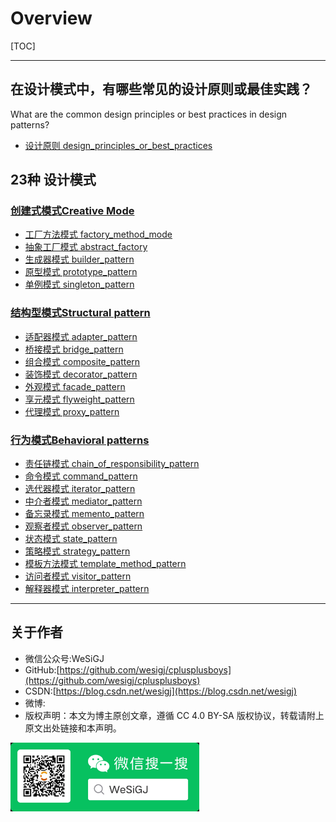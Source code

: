 # Overview

[TOC]

---

## 在设计模式中，有哪些常见的设计原则或最佳实践？

What are the common design principles or best practices in design patterns?

- [设计原则 design_principles_or_best_practices](./design_principles_or_best_practices/README.md)

## 23种 设计模式

### [创建式模式Creative Mode](./creational_patterns/README.md)

- [工厂方法模式 factory_method_mode](./creational_patterns/factory_method_mode/README.md)
- [抽象工厂模式 abstract_factory](./creational_patterns/abstract_factory/README.md)
- [生成器模式 builder_pattern](./creational_patterns/builder_pattern/README.md)
- [原型模式 prototype_pattern](./creational_patterns/prototype_pattern/README.md)
- [单例模式 singleton_pattern](./creational_patterns/singleton_pattern/README.md)

### [结构型模式Structural pattern](./structural_patterns/README.md)

- [适配器模式 adapter_pattern](./structural_patterns/adapter_pattern/README.md)
- [桥接模式 bridge_pattern](./structural_patterns/bridge_pattern/README.md)
- [组合模式 composite_pattern](./structural_patterns/composite_pattern/README.md)
- [装饰模式 decorator_pattern](./structural_patterns/decorator_pattern/README.md)
- [外观模式 facade_pattern](./structural_patterns/facade_pattern/README.md)
- [享元模式 flyweight_pattern](./structural_patterns/flyweight_pattern/README.md)
- [代理模式 proxy_pattern](./structural_patterns/proxy_pattern/README.md)

### [行为模式Behavioral patterns](./behavioral_patterns/README.md)

- [责任链模式 chain_of_responsibility_pattern](./behavioral_patterns/chain_of_responsibility_pattern/README.md)
- [命令模式 command_pattern](./behavioral_patterns/command_pattern/README.md)
- [选代器模式 iterator_pattern](./behavioral_patterns/iterator_pattern/README.md)
- [中介者模式 mediator_pattern](./behavioral_patterns/mediator_pattern/README.md)
- [备忘录模式 memento_pattern](./behavioral_patterns/memento_pattern/README.md)
- [观察者模式 observer_pattern](./behavioral_patterns/observer_pattern/README.md)
- [状态模式 state_pattern](./behavioral_patterns/state_pattern/README.md)
- [策略模式 strategy_pattern](./behavioral_patterns/strategy_pattern/README.md)
- [模板方法模式 template_method_pattern](./behavioral_patterns/template_method_pattern/README.md)
- [访问者模式 visitor_pattern](./behavioral_patterns/visitor_pattern/README.md)
- [解释器模式 interpreter_pattern](./behavioral_patterns/interpreter_pattern/README.md)

---

## 关于作者

- 微信公众号:WeSiGJ
- GitHub:[https://github.com/wesigj/cplusplusboys](https://github.com/wesigj/cplusplusboys)
- CSDN:[https://blog.csdn.net/wesigj](https://blog.csdn.net/wesigj)
- 微博:
- 版权声明：本文为博主原创文章，遵循 CC 4.0 BY-SA 版权协议，转载请附上原文出处链接和本声明。

<img src=/./img/wechat.jpg width=60% />
